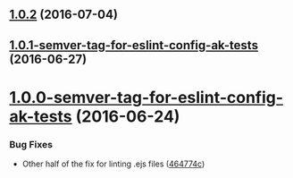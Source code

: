 <a name="1.0.2"></a>
## [1.0.2](https://aui-team-bot/https://bitbucket.org/atlassian/atlaskit/compare/1.0.1-semver-tag-for-eslint-config-ak-tests...v1.0.2) (2016-07-04)



<a name="1.0.1-semver-tag-for-eslint-config-ak-tests"></a>
## [1.0.1-semver-tag-for-eslint-config-ak-tests](https://aui-team-bot/https://bitbucket.org/atlassian/atlaskit/compare/1.0.0-semver-tag-for-eslint-config-ak-tests...1.0.1-semver-tag-for-eslint-config-ak-tests) (2016-06-27)



<a name="1.0.0-semver-tag-for-eslint-config-ak-tests"></a>
# [1.0.0-semver-tag-for-eslint-config-ak-tests](https://aui-team-bot/https://bitbucket.org/atlassian/atlaskit/compare/464774c...1.0.0-semver-tag-for-eslint-config-ak-tests) (2016-06-24)


### Bug Fixes

* Other half of the fix for linting .ejs files ([464774c](https://aui-team-bot/https://bitbucket.org/atlassian/atlaskit/commits/464774c))



